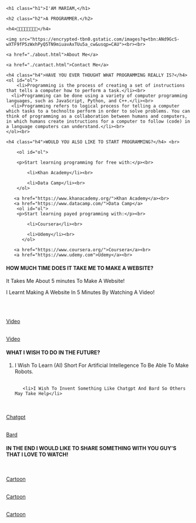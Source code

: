 

<head>
    <meta charset="UTF-8">
    <title>MARIAM THE PROGRAMMER</title>

<link rel="preconnect" href="https://fonts.googleapis.com">
<link rel="preconnect" href="https://fonts.gstatic.com" crossorigin>
<link href="https://fonts.googleapis.com/css2?family=Dancing+Script&display=swap" rel="stylesheet">

<link rel="preconnect" href="https://fonts.googleapis.com">
<link rel="preconnect" href="https://fonts.gstatic.com" crossorigin>
<link href="https://fonts.googleapis.com/css2?family=Caveat&family=Dancing+Script&display=swap" rel="stylesheet">

<link rel="preconnect" href="https://fonts.googleapis.com">
<link rel="preconnect" href="https://fonts.gstatic.com" crossorigin>
<link href="https://fonts.googleapis.com/css2?family=Caveat&family=Dancing+Script&family=Satisfy&display=swap" rel="stylesheet">

<link rel="preconnect" href="https://fonts.googleapis.com">
<link rel="preconnect" href="https://fonts.gstatic.com" crossorigin>
<link href="https://fonts.googleapis.com/css2?family=Amatic+SC&family=Caveat&family=Courgette&family=Dancing+Script&family=Satisfy&display=swap" rel="stylesheet">

<link rel="preconnect" href="https://fonts.googleapis.com">
<link rel="preconnect" href="https://fonts.gstatic.com" crossorigin>
<link href="https://fonts.googleapis.com/css2?family=Amatic+SC&family=Caveat&family=Courgette&family=Dancing+Script&family=Satisfy&display=swap" rel="stylesheet">

<link
rel="stylesheet"
href="./styles.css"
/>
</head>

<body>


    <h1 class="h1">I'AM MARIAM,</h1>

    <h2 class="h2">A PROGRAMMER.</h2>

    <h4>💜🧡💛💚💙💗💕💝</h4>
    
    <img src="https://encrypted-tbn0.gstatic.com/images?q=tbn:ANd9GcS-wXTF9fP5zWxhPyQ5TN9miuavAxTUu5a_cw&usqp=CAU"><br><br>

    <a href="./about.html">About Me</a>

    <a href="./cantact.html">Contact Me</a>

    <h4 class="h4">HAVE YOU EVER THOUGHT WHAT PROGRAMMING REALLY IS?</h4>
    <ol id="ol">
        <li>Programming is the process of creating a set of instructions that tells a computer how to perform a task.</li><br>
      <li>Programming can be done using a variety of computer programming languages, such as JavaScript, Python, and C++.</li><br>
      <li>Programming refers to logical process for telling a computer which tasks to a technolto perform in order to solve problems. You can think of programming as a collaboration between humans and computers, in which humans create instructions for a computer to follow (code) in a language computers can understand.</li><br>
    </ol><br>

    <h4 class="h4">WOULD YOU ALSO LIKE TO START PROGRAMMING?</h4> <br>    

        <ol id="ol">
             
        <p>Start learning programming for free with:</p><br>

            <li>Khan Academy</li><br>
            
            <li>Data Camp</li><br>
        </ol>

       <a href="https://www.khanacademy.org/">Khan Academy</a><br>
       <a href="https://www.datacamp.com/">Data Camp</a>
        <ol id="ol">
        <p>Start learning payed programming with:</p><br>

            <li>Coursera</li><br>

            <li>Udemy</li><br>
          </ol>

       <a href="https://www.coursera.org/">Coursera</a><br>
       <a href="https://www.udemy.com">Udemy</a><br>
        

 <h4 class="h4">HOW MUCH TIME DOES IT TAKE ME TO MAKE A WEBSITE?</h4>

 <p id="p">It Takes Me About 5 minutes To Make A Website!</p>

 <p id="p">I Learnt Making A Website In 5 Minutes By Watching A Video!</p><br><br>

 <a href="https://www.youtube.com/watch?v=ghZZB_7HFS8">Video</a><br><br>

 <a href="https://www.youtube.com/watch?v=bd_T7EUTUhw">Video</a>

 <h4 class="h4">WHAT I WISH TO DO IN THE FUTURE?</h4>

 <ol id="ol">
       <li>I Wish To Learn (AI) Short For Artificial Intellegence To Be Able To Make Robots.</li><br>

       <li>I Wish To Invent Something Like Chatgpt And Bard So Others May Take Help</li>
 </ol><br><br>
 <a href="https://openai.com/chatgpt">Chatgpt</a><br><br>

 <a href="https://bard.google.com/">Bard</a>

 <h4 class="h4">IN THE END I WOULD LIKE TO SHARE SOMETHING WITH YOU GUY'S THAT I LOVE TO WATCH!</h4><br>

 <a href="https://www.youtube.com/watch?v=llUPJ38oHjk">Cartoon</a><br><br>

 <a href="https://www.youtube.com/watch?v=l3feQr0jjqc">Cartoon</a><br><br>

 <a href="https://www.youtube.com/watch?v=4UX-2JhNzOE">Cartoon</a>

